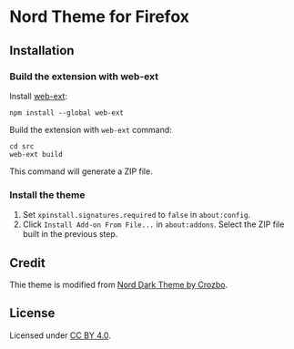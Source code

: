 # Nord Theme for Firefox

## Installation

### Build the extension with web-ext

Install [web-ext](https://github.com/mozilla/web-ext):

```text
npm install --global web-ext
```

Build the extension with `web-ext` command:

```text
cd src
web-ext build
```

This command will generate a ZIP file.

### Install the theme

1. Set `xpinstall.signatures.required` to `false` in `about:config`.
2. Click `Install Add-on From File...` in `about:addons`. Select the ZIP file built in the previous step.

## Credit

Thie theme is modified from [Nord Dark Theme by Crozbo](https://addons.mozilla.org/en-US/firefox/addon/nord-dark-theme/).

## License

Licensed under [CC BY 4.0](https://creativecommons.org/licenses/by/4.0/).
